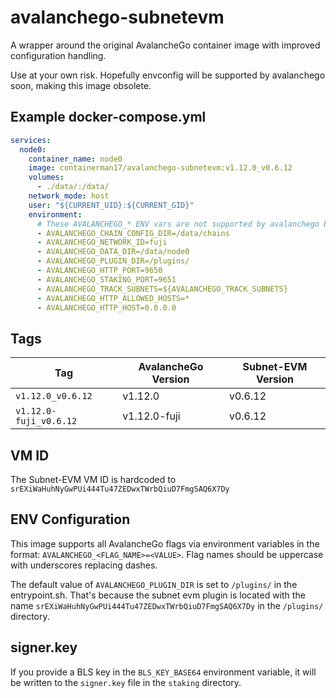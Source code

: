 # avalanchego-subnetevm
A wrapper around the original AvalancheGo container image with improved configuration handling.

Use at your own risk. Hopefully envconfig will be supported by avalanchego soon, making this image obsolete.

## Example docker-compose.yml

```yaml
services:
  node0:
    container_name: node0
    image: containerman17/avalanchego-subnetevm:v1.12.0_v0.6.12
    volumes:
      - ./data/:/data/
    network_mode: host
    user: "${CURRENT_UID}:${CURRENT_GID}"
    environment:
      # These AVALANCHEGO_* ENV vars are not supported by avalanchego by default, we handle them in the entrypoint.sh
      - AVALANCHEGO_CHAIN_CONFIG_DIR=/data/chains
      - AVALANCHEGO_NETWORK_ID=fuji
      - AVALANCHEGO_DATA_DIR=/data/node0
      - AVALANCHEGO_PLUGIN_DIR=/plugins/
      - AVALANCHEGO_HTTP_PORT=9650
      - AVALANCHEGO_STAKING_PORT=9651
      - AVALANCHEGO_TRACK_SUBNETS=${AVALANCHEGO_TRACK_SUBNETS}
      - AVALANCHEGO_HTTP_ALLOWED_HOSTS=*
      - AVALANCHEGO_HTTP_HOST=0.0.0.0

```

## Tags
| Tag | AvalancheGo Version | Subnet-EVM Version |
|-----|-------------------|-------------------|
| `v1.12.0_v0.6.12` | v1.12.0 | v0.6.12 |
| `v1.12.0-fuji_v0.6.12` | v1.12.0-fuji | v0.6.12 |

## VM ID
The Subnet-EVM VM ID is hardcoded to `srEXiWaHuhNyGwPUi444Tu47ZEDwxTWrbQiuD7FmgSAQ6X7Dy`

## ENV Configuration
This image supports all AvalancheGo flags via environment variables in the format: `AVALANCHEGO_<FLAG_NAME>=<VALUE>`. 
Flag names should be uppercase with underscores replacing dashes.

The default value of `AVALANCHEGO_PLUGIN_DIR` is set to `/plugins/` in the entrypoint.sh. That's because the subnet evm plugin is located with the name `srEXiWaHuhNyGwPUi444Tu47ZEDwxTWrbQiuD7FmgSAQ6X7Dy` in the `/plugins/` directory.

## signer.key
If you provide a BLS key in the `BLS_KEY_BASE64` environment variable, it will be written to the `signer.key` file in the `staking` directory.


